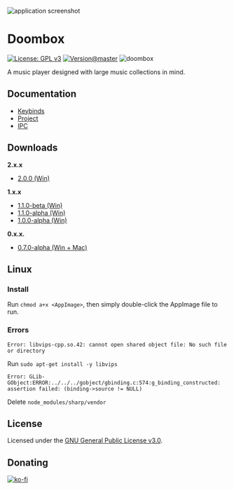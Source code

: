 ![application screenshot](https://i.imgur.com/w7zyr4E.png)

# Doombox

[![License: GPL v3](https://img.shields.io/badge/License-GPLv3-blue.svg)](https://www.gnu.org/licenses/gpl-3.0)
[![Version@master](https://img.shields.io/github/package-json/v/chronoDave/Doombox/master?label=Doombox%40master)](https://github.com/chronoDave/Doombox)
![doombox](https://github.com/chronoDave/Doombox/workflows/doombox/badge.svg?branch=master)

A music player designed with large music collections in mind.

## Documentation

 - [Keybinds](./docs/KEYBIND.md)
 - [Project](./docs/PROJECT.md)
 - [IPC](./docs/IPC.md)

## Downloads

**2.x.x**

 - [2.0.0 (Win)](https://github.com/chronoDave/Doombox/releases/tag/2.0.0)

**1.x.x**

 - [1.1.0-beta (Win)](https://github.com/chronoDave/Doombox/releases/tag/1.1.0-beta)
 - [1.1.0-alpha (Win)](https://github.com/chronoDave/Doombox/releases/tag/1.1.0-alpha)
 - [1.0.0-alpha (Win)](https://github.com/chronoDave/Doombox/releases/tag/v1.0.0-alpha)

**0.x.x.**

 - [0.7.0-alpha (Win + Mac)](https://github.com/chronoDave/Doombox/releases/tag/v0.7.0-alpha)

## Linux

### Install

Run `chmod a+x <AppImage>`, then simply double-click the AppImage file to run.

### Errors

`Error: libvips-cpp.so.42: cannot open shared object file: No such file or directory`

Run `sudo apt-get install -y libvips`

`Error: GLib-GObject:ERROR:../../../gobject/gbinding.c:574:g_binding_constructed: assertion failed: (binding->source != NULL)`

Delete `node_modules/sharp/vendor`

## License

Licensed under the [GNU General Public License v3.0](./LICENSE).

## Donating

[![ko-fi](https://www.ko-fi.com/img/githubbutton_sm.svg)](https://ko-fi.com/Y8Y41E23T)
